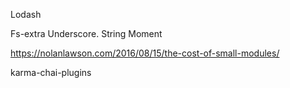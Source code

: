 Lodash

Fs-extra
Underscore. String
Moment

https://nolanlawson.com/2016/08/15/the-cost-of-small-modules/

karma-chai-plugins
